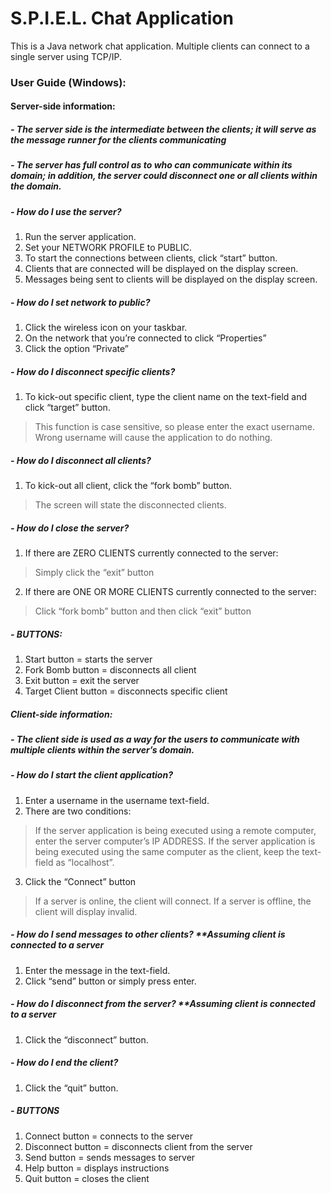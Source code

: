# S.P.I.E.L. Chat Application

This is a Java network chat application. 
Multiple clients can connect to a single server using TCP/IP.

### User Guide (Windows):

#### Server-side information:
##### -	The server side is the intermediate between the clients; it will serve as the message runner for the clients communicating
##### -	The server has full control as to who can communicate within its domain; in addition, the server could disconnect one or all clients within the domain.
##### -	How do I use the server?
1.	Run the server application.
2.	Set your NETWORK PROFILE to PUBLIC. 
3.	To start the connections between clients, click “start” button.
4.	Clients that are connected will be displayed on the display screen.
5.	Messages being sent to clients will be displayed on the display screen.

##### -	How do I set network to public?
1.	Click the wireless icon on your taskbar.
2.	On the network that you’re connected to click “Properties”
3.	Click the option “Private”

##### -	How do I disconnect specific clients?
1.	To kick-out specific client, type the client name on the text-field and click “target” button.
>	This function is case sensitive, so please enter the exact username.
>	Wrong username will cause the application to do nothing.

##### -	How do I disconnect all clients?
1.	To kick-out all client, click the “fork bomb” button.
>	The screen will state the disconnected clients.

##### -	How do I close the server?
1.	If there are ZERO CLIENTS currently connected to the server:
>	Simply click the “exit” button
2.	If there are ONE OR MORE CLIENTS currently connected to the server:
>	Click “fork bomb” button and then click “exit” button

##### -	BUTTONS:
1.	Start button = starts the server
2.	Fork Bomb button = disconnects all client
3.	Exit button = exit the server
4.	Target Client button = disconnects specific client 


##### Client-side information:
##### -	The client side is used as a way for the users to communicate with multiple clients within the server’s domain.
##### -	How do I start the client application?
1.	Enter a username in the username text-field.
2.	There are two conditions:
>	If the server application is being executed using a remote computer, enter the server computer’s IP ADDRESS.
>	If the server application is being executed using the same computer as the client, keep the text-field as “localhost”.
3.	Click the “Connect” button
>	If a server is online, the client will connect.
>	If a server is offline, the client will display invalid.

##### -	How do I send messages to other clients? **Assuming client is connected to a server
1.	Enter the message in the text-field.
2.	Click “send” button or simply press enter.

##### -	How do I disconnect from the server? **Assuming client is connected to a server
1.	Click the “disconnect” button.

##### -	How do I end the client?
1.	Click the “quit” button.

##### -	BUTTONS
1.	Connect button = connects to the server
2.	Disconnect button = disconnects client from the server
3.	Send button = sends messages to server
4.	Help button = displays instructions
5.	Quit button = closes the client
